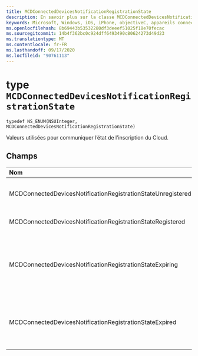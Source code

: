 ```yaml
---
title: MCDConnectedDevicesNotificationRegistrationState
description: En savoir plus sur la classe MCDConnectedDevicesNotificationRegistrationState. Ces valeurs sont utilisées pour communiquer l’état de l’inscription du Cloud.
keywords: Microsoft, Windows, iOS, iPhone, objectiveC, appareils connectés, projet Rome
ms.openlocfilehash: 8b69443b53532280df3deeef51025f18e70fecac
ms.sourcegitcommit: 14b4f362bc0c924dff6493490c80624273d49d23
ms.translationtype: MT
ms.contentlocale: fr-FR
ms.lasthandoff: 09/17/2020
ms.locfileid: "90761113"
---
```

# <a name="class-mcdconnecteddevicesnotificationregistrationstate"></a>type `MCDConnectedDevicesNotificationRegistrationState` 

```
typedef NS_ENUM(NSUInteger, MCDConnectedDevicesNotificationRegistrationState)
```  
Valeurs utilisées pour communiquer l’état de l’inscription du Cloud.

## <a name="fields"></a>Champs

| Nom                              |   Value     | Description |
|:----------------------------------|:------|:-------------------------------|
| MCDConnectedDevicesNotificationRegistrationStateUnregistered | 0 | L’inscription n’a jamais été démarrée.
| MCDConnectedDevicesNotificationRegistrationStateRegistered | 1 | L’inscription est terminée. |
| MCDConnectedDevicesNotificationRegistrationStateExpiring | 2 | L’inscription est sur le point d’expirer et l’application doit donc réexécuter l’inscription. |
| MCDConnectedDevicesNotificationRegistrationStateExpired | 3 | L’inscription a expiré et l’application doit à nouveau effectuer l’inscription. |